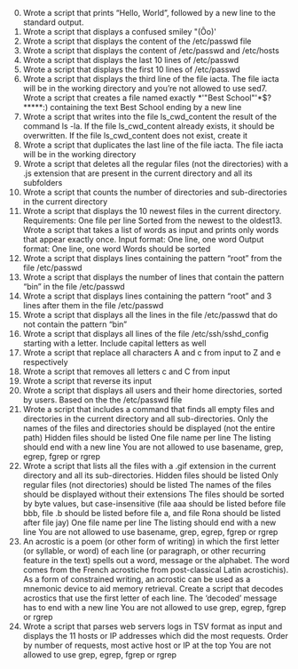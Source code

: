 0. Wrote a script that prints “Hello, World”, followed by a new line to the standard output.
1. Wrote a script that displays a confused smiley "(Ôo)'
2. Wrote a script that displays the content of the /etc/passwd file
3. Wrote a script that displays the content of /etc/passwd and /etc/hosts
4. Wrote a script that displays the last 10 lines of /etc/passwd
5. Wrote a script that displays the first 10 lines of /etc/passwd
6. Wrote a script that displays the third line of the file iacta. The file iacta will be in the working directory and you’re not allowed to use sed7. Wrote a script that creates a file named exactly *\'"Best School"'\*$?*****:) containing the text Best School ending by a new line
8. Wrote a script that writes into the file ls_cwd_content the result of the command ls -la. If the file ls_cwd_content already exists, it should be overwritten. If the file ls_cwd_content does not exist, create it
9. Wrote a script that duplicates the last line of the file iacta. The file iacta will be in the working directory
10. Wrote a script that deletes all the regular files (not the directories) with a .js extension that are present in the current directory and all its subfolders
11. Wrote a script that counts the number of directories and sub-directories in the current directory
12. Wrote a script that displays the 10 newest files in the current directory. Requirements: One file per line Sorted from the newest to the oldest13. Wrote a script that takes a list of words as input and prints only words that appear exactly once. Input format: One line, one word Output format: One line, one word Words should be sorted
14. Wrote a script that displays lines containing the pattern “root” from the file /etc/passwd
15. Wrote a script that displays the number of lines that contain the pattern “bin” in the file /etc/passwd
16. Wrote a script that displays lines containing the pattern “root” and 3 lines after them in the file /etc/passwd
17. Wrote a script that displays all the lines in the file /etc/passwd that do not contain the pattern “bin”
18. Wrote a script that displays all lines of the file /etc/ssh/sshd_config starting with a letter. Include capital letters as well
19. Wrote a script that replace all characters A and c from input to Z and e respectively
20. Wrote a script that removes all letters c and C from input
21. Wrote a script that reverse its input
22. Wrote a script that displays all users and their home directories, sorted by users. Based on the the /etc/passwd file
23. Wrote a script that includes a command that finds all empty files and directories in the current directory and all sub-directories. Only the names of the files and directories should be displayed (not the entire path) Hidden files should be listed One file name per line The listing should end with a new line You are not allowed to use basename, grep, egrep, fgrep or rgrep
24. Wrote a script that lists all the files with a .gif extension in the current directory and all its sub-directories. Hidden files should be listed Only regular files (not directories) should be listed The names of the files should be displayed without their extensions The files should be sorted by byte values, but case-insensitive (file aaa should be listed before file bbb, file .b should be listed before file a, and file Rona should be listed after file jay) One file name per line The listing should end with a new line You are not allowed to use basename, grep, egrep, fgrep or rgrep
25. An acrostic is a poem (or other form of writing) in which the first letter (or syllable, or word) of each line (or paragraph, or other recurring feature in the text) spells out a word, message or the alphabet. The word comes from the French acrostiche from post-classical Latin acrostichis). As a form of constrained writing, an acrostic can be used as a mnemonic device to aid memory retrieval. Create a script that decodes acrostics that use the first letter of each line. The ‘decoded’ message has to end with a new line You are not allowed to use grep, egrep, fgrep or rgrep
26. Wrote a script that parses web servers logs in TSV format as input and displays the 11 hosts or IP addresses which did the most requests. Order by number of requests, most active host or IP at the top You are not allowed to use grep, egrep, fgrep or rgrep
